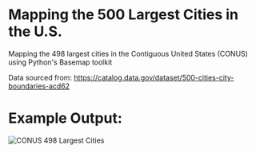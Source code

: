 # Mapping the 500 Largest Cities in the U.S.
Mapping the 498 largest cities in the Contiguous United States (CONUS) using Python's Basemap toolkit

Data sourced from: https://catalog.data.gov/dataset/500-cities-city-boundaries-acd62

# Example Output:


![CONUS 498 Largest Cities](https://makersportal.com/s/US_500_largest_cities_contiguous_white.png)
